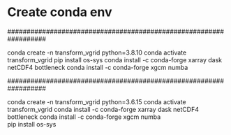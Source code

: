 # Create conda env
 
##################################################################
 
 conda create -n transform_vgrid python=3.8.10
 conda activate transform_vgrid
 pip install os-sys
 conda install -c conda-forge xarray dask netCDF4 bottleneck
 conda install -c conda-forge xgcm numba  
 
##################################################################
 
 conda create -n transform_vgrid python=3.6.15
 conda activate transform_vgrid
 conda install -c conda-forge xarray dask netCDF4 bottleneck
 conda install -c conda-forge xgcm numba  
 pip install os-sys
